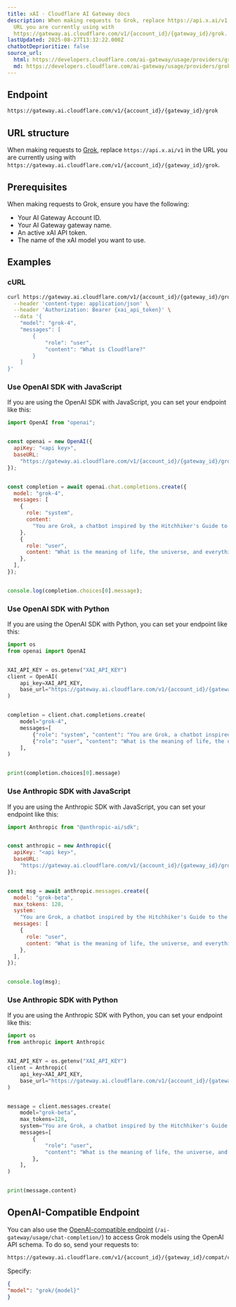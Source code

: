 ```yaml
---
title: xAI · Cloudflare AI Gateway docs
description: When making requests to Grok, replace https://api.x.ai/v1 in the
  URL you are currently using with
  https://gateway.ai.cloudflare.com/v1/{account_id}/{gateway_id}/grok.
lastUpdated: 2025-08-27T13:32:22.000Z
chatbotDeprioritize: false
source_url:
  html: https://developers.cloudflare.com/ai-gateway/usage/providers/grok/
  md: https://developers.cloudflare.com/ai-gateway/usage/providers/grok/index.md
---
```


## Endpoint

```txt
https://gateway.ai.cloudflare.com/v1/{account_id}/{gateway_id}/grok
```

## URL structure

When making requests to [Grok](https://docs.x.ai/docs#getting-started), replace `https://api.x.ai/v1` in the URL you are currently using with `https://gateway.ai.cloudflare.com/v1/{account_id}/{gateway_id}/grok`.

## Prerequisites

When making requests to Grok, ensure you have the following:

* Your AI Gateway Account ID.
* Your AI Gateway gateway name.
* An active xAI API token.
* The name of the xAI model you want to use.

## Examples

### cURL

```bash
curl https://gateway.ai.cloudflare.com/v1/{account_id}/{gateway_id}/grok/v1/chat/completions \
  --header 'content-type: application/json' \
  --header 'Authorization: Bearer {xai_api_token}' \
  --data '{
    "model": "grok-4",
    "messages": [
        {
            "role": "user",
            "content": "What is Cloudflare?"
        }
    ]
}'
```

### Use OpenAI SDK with JavaScript

If you are using the OpenAI SDK with JavaScript, you can set your endpoint like this:

```js
import OpenAI from "openai";


const openai = new OpenAI({
  apiKey: "<api key>",
  baseURL:
    "https://gateway.ai.cloudflare.com/v1/{account_id}/{gateway_id}/grok",
});


const completion = await openai.chat.completions.create({
  model: "grok-4",
  messages: [
    {
      role: "system",
      content:
        "You are Grok, a chatbot inspired by the Hitchhiker's Guide to the Galaxy.",
    },
    {
      role: "user",
      content: "What is the meaning of life, the universe, and everything?",
    },
  ],
});


console.log(completion.choices[0].message);
```

### Use OpenAI SDK with Python

If you are using the OpenAI SDK with Python, you can set your endpoint like this:

```python
import os
from openai import OpenAI


XAI_API_KEY = os.getenv("XAI_API_KEY")
client = OpenAI(
    api_key=XAI_API_KEY,
    base_url="https://gateway.ai.cloudflare.com/v1/{account_id}/{gateway_id}/grok",
)


completion = client.chat.completions.create(
    model="grok-4",
    messages=[
        {"role": "system", "content": "You are Grok, a chatbot inspired by the Hitchhiker's Guide to the Galaxy."},
        {"role": "user", "content": "What is the meaning of life, the universe, and everything?"},
    ],
)


print(completion.choices[0].message)
```

### Use Anthropic SDK with JavaScript

If you are using the Anthropic SDK with JavaScript, you can set your endpoint like this:

```js
import Anthropic from "@anthropic-ai/sdk";


const anthropic = new Anthropic({
  apiKey: "<api key>",
  baseURL:
    "https://gateway.ai.cloudflare.com/v1/{account_id}/{gateway_id}/grok",
});


const msg = await anthropic.messages.create({
  model: "grok-beta",
  max_tokens: 128,
  system:
    "You are Grok, a chatbot inspired by the Hitchhiker's Guide to the Galaxy.",
  messages: [
    {
      role: "user",
      content: "What is the meaning of life, the universe, and everything?",
    },
  ],
});


console.log(msg);
```

### Use Anthropic SDK with Python

If you are using the Anthropic SDK with Python, you can set your endpoint like this:

```python
import os
from anthropic import Anthropic


XAI_API_KEY = os.getenv("XAI_API_KEY")
client = Anthropic(
    api_key=XAI_API_KEY,
    base_url="https://gateway.ai.cloudflare.com/v1/{account_id}/{gateway_id}/grok",
)


message = client.messages.create(
    model="grok-beta",
    max_tokens=128,
    system="You are Grok, a chatbot inspired by the Hitchhiker's Guide to the Galaxy.",
    messages=[
        {
            "role": "user",
            "content": "What is the meaning of life, the universe, and everything?",
        },
    ],
)


print(message.content)
```

## OpenAI-Compatible Endpoint

You can also use the [OpenAI-compatible endpoint](https://developers.cloudflare.com/ai-gateway/usage/chat-completion/) (`/ai-gateway/usage/chat-completion/`) to access Grok models using the OpenAI API schema. To do so, send your requests to:

```txt
https://gateway.ai.cloudflare.com/v1/{account_id}/{gateway_id}/compat/chat/completions
```

Specify:

```json
{
"model": "grok/{model}"
}
```
